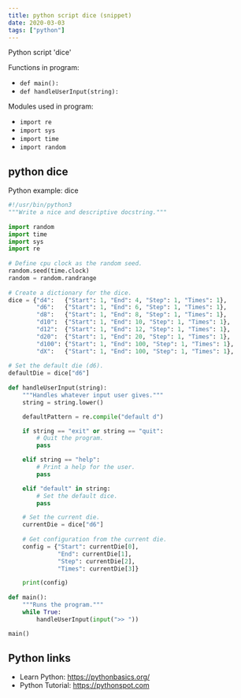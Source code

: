 ```yaml
---
title: python script dice (snippet)
date: 2020-03-03
tags: ["python"]
---
```

Python script 'dice'

Functions in program: 
* `def main():`
* `def handleUserInput(string):`

Modules used in program: 
* `import re`
* `import sys`
* `import time`
* `import random`

## python dice

Python example: dice

```python
#!/usr/bin/python3
"""Write a nice and descriptive docstring."""
 
import random
import time
import sys
import re
 
# Define cpu clock as the random seed.
random.seed(time.clock)
random = random.randrange
 
# Create a dictionary for the dice.
dice = {"d4":   {"Start": 1, "End": 4, "Step": 1, "Times": 1},
        "d6":   {"Start": 1, "End": 6, "Step": 1, "Times": 1},
        "d8":   {"Start": 1, "End": 8, "Step": 1, "Times": 1},
        "d10":  {"Start": 1, "End": 10, "Step": 1, "Times": 1},
        "d12":  {"Start": 1, "End": 12, "Step": 1, "Times": 1},
        "d20":  {"Start": 1, "End": 20, "Step": 1, "Times": 1},
        "d100": {"Start": 1, "End": 100, "Step": 1, "Times": 1},
        "dX":   {"Start": 1, "End": 100, "Step": 1, "Times": 1},
 
# Set the default die (d6).
defaultDie = dice["d6"]
 
def handleUserInput(string):
    """Handles whatever input user gives."""
    string = string.lower()

    defaultPattern = re.compile("default d")

    if string == "exit" or string == "quit":
        # Quit the program.
        pass

    elif string == "help":
        # Print a help for the user.
        pass

    elif "default" in string:
        # Set the default dice.
        pass

    # Set the current die.
    currentDie = dice["d6"]
     
    # Get configuration from the current die.
    config = {"Start": currentDie[0],
              "End": currentDie[1],
              "Step": currentDie[2],
              "Times": currentDie[3]}

    print(config)
 
def main():
    """Runs the program."""
    while True:
        handleUserInput(input(">> "))

main()

```

## Python links

- Learn Python: https://pythonbasics.org/
- Python Tutorial: https://pythonspot.com
